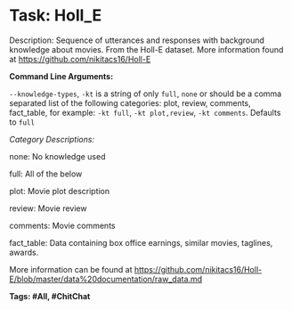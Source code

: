 Task: Holl_E
===============
Description: Sequence of utterances and responses with background knowledge about movies. From the Holl-E dataset. More information found at https://github.com/nikitacs16/Holl-E

**Command Line Arguments:**

`--knowledge-types`, `-kt` is a string of only `full`, `none` or should be a comma separated list of the following categories: plot, review, comments, fact_table, for example:
 `-kt full`, `-kt plot,review`, `-kt comments`. Defaults to `full`

*Category Descriptions:*

none: No knowledge used

full: All of the below

 plot: Movie plot description

 review: Movie review

 comments: Movie comments
 
 fact_table: Data containing box office earnings, similar movies, taglines, awards.

 More information can be found at https://github.com/nikitacs16/Holl-E/blob/master/data%20documentation/raw_data.md
 

**Tags: #All, #ChitChat**

